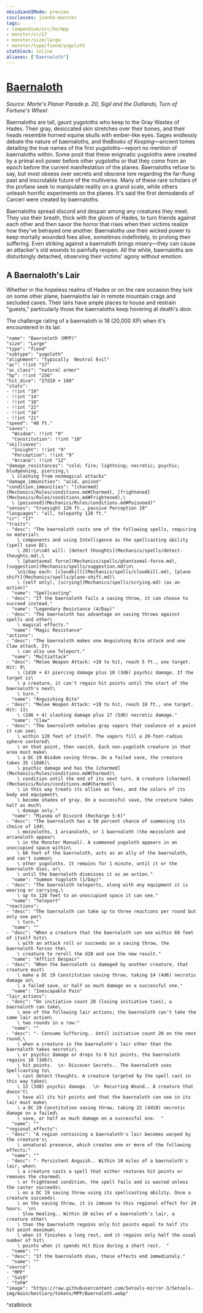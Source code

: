 ```yaml
---
obsidianUIMode: preview
cssclasses: json5e-monster
tags:
- compendium/src/5e/mpp
- monster/cr/17
- monster/size/large
- monster/type/fiend/yugoloth
statblock: inline
aliases: ["Baernaloth"]
---
```

# [Baernaloth](Mechanics\bestiary\fiend/baernaloth-mpp.md)
*Source: Morte's Planar Parade p. 20, Sigil and the Outlands, Turn of Fortune's Wheel*  

Baernaloths are tall, gaunt yugoloths who keep to the Gray Wastes of Hades. Their gray, desiccated skin stretches over their bones, and their heads resemble horned equine skulls with ember-like eyes. Sages endlessly debate the nature of baernaloths, and the*Books of Keeping*—ancient tomes detailing the true names of the first yugoloths—report no mention of baernaloths within. Some posit that these enigmatic yugoloths were created by a primal evil power before other yugoloths or that they come from an epoch before the current manifestation of the planes. Baernaloths refuse to say, but most obsess over secrets and obscene lore regarding the far-flung past and inscrutable future of the multiverse. Many of these rare scholars of the profane seek to manipulate reality on a grand scale, while others unleash horrific experiments on the planes. It's said the first demodands of Carceri were created by baernaloths.

Baernaloths spread discord and despair among any creatures they meet. They use their breath, thick with the gloom of Hades, to turn friends against each other and then savor the horror that rises when their victims realize how they've betrayed one another. Baernaloths use their wicked power to keep mortally wounded foes alive, sometimes indefinitely, to prolong their suffering. Even striking against a baernaloth brings misery—they can cause an attacker's old wounds to painfully reopen. All the while, baernaloths are disturbingly detached, observing their victims' agony without emotion.

## A Baernaloth's Lair

Whether in the hopeless realms of Hades or on the rare occasion they lurk on some other plane, baernaloths lair in remote mountain crags and secluded caves. Their lairs have ample places to house and restrain "guests," particularly those the baernaloths keep hovering at death's door.

The challenge rating of a baernaloth is 18 (20,000 XP) when it's encountered in its lair.

```statblock
"name": "Baernaloth (MPP)"
"size": "Large"
"type": "fiend"
"subtype": "yugoloth"
"alignment": "typically  Neutral Evil"
"ac": !!int "17"
"ac_class": "natural armor"
"hp": !!int "256"
"hit_dice": "27d10 + 108"
"stats":
- !!int "19"
- !!int "14"
- !!int "18"
- !!int "22"
- !!int "16"
- !!int "21"
"speed": "40 ft."
"saves":
  "Wisdom": !!int "9"
  "Constitution": !!int "10"
"skillsaves":
  "Insight": !!int "9"
  "Perception": !!int "9"
  "Arcana": !!int "12"
"damage_resistances": "cold; fire; lightning; necrotic; psychic; bludgeoning, piercing,\
  \ slashing from nonmagical attacks"
"damage_immunities": "acid, poison"
"condition_immunities": "[charmed](Mechanics/Rules/conditions.md#Charmed), [frightened](Mechanics/Rules/conditions.md#Frightened),\
  \ [poisoned](Mechanics/Rules/conditions.md#Poisoned)"
"senses": "truesight 120 ft., passive Perception 19"
"languages": "all, telepathy 120 ft."
"cr": "17"
"traits":
- "desc": "The baernaloth casts one of the following spells, requiring no material\
    \ components and using Intelligence as the spellcasting ability (spell save DC\
    \ 20):\n\nAt will: [detect thoughts](Mechanics/spells/detect-thoughts.md),\
    \ [phantasmal force](Mechanics/spells/phantasmal-force.md), [suggestion](Mechanics/spells/suggestion.md)\n\
    \n1/day each: [cloudkill](Mechanics/spells/cloudkill.md), [plane shift](Mechanics/spells/plane-shift.md)\
    \ (self only), [scrying](Mechanics/spells/scrying.md) (as an action)"
  "name": "Spellcasting"
- "desc": "If the baernaloth fails a saving throw, it can choose to succeed instead."
  "name": "Legendary Resistance (4/Day)"
- "desc": "The baernaloth has advantage on saving throws against spells and other\
    \ magical effects."
  "name": "Magic Resistance"
"actions":
- "desc": "The baernaloth makes one Anguishing Bite attack and one Claw attack. It\
    \ can also use Teleport."
  "name": "Multiattack"
- "desc": "Melee Weapon Attack: +10 to hit, reach 5 ft., one target. Hit: 9\
    \ (1d10 + 4) piercing damage plus 10 (3d6) psychic damage. If the target is\
    \ a creature, it can't regain hit points until the start of the baernaloth's next\
    \ turn."
  "name": "Anguishing Bite"
- "desc": "Melee Weapon Attack: +10 to hit, reach 10 ft., one target. Hit: 11\
    \ (2d6 + 4) slashing damage plus 17 (5d6) necrotic damage."
  "name": "Claw"
- "desc": "The baernaloth exhales gray vapors that coalesce at a point it can see\
    \ within 120 feet of itself. The vapors fill a 20-foot-radius sphere centered\
    \ on that point, then vanish. Each non-yugoloth creature in that area must make\
    \ a DC 19 Wisdom saving throw. On a failed save, the creature takes 35 (10d6)\
    \ psychic damage and has the [charmed](Mechanics/Rules/conditions.md#Charmed)\
    \ condition until the end of its next turn. A creature [charmed](Mechanics/Rules/conditions.md#Charmed)\
    \ in this way treats its allies as foes, and the colors of its body and equipment\
    \ become shades of gray. On a successful save, the creature takes half as much\
    \ damage only."
  "name": "Miasma of Discord (Recharge 5-6)"
- "desc": "The baernaloth has a 50 percent chance of summoning its choice of 1d4\
    \ mezzoloths, 1 arcanaloth, or 1 baernaloth (the mezzoloth and arcanaloth appear\
    \ in the Monster Manual). A summoned yugoloth appears in an unoccupied space within\
    \ 60 feet of the baernaloth, acts as an ally of the baernaloth, and can't summon\
    \ other yugoloths. It remains for 1 minute, until it or the baernaloth dies, or\
    \ until the baernaloth dismisses it as an action."
  "name": "Summon Yugoloth (1/Day)"
- "desc": "The baernaloth teleports, along with any equipment it is wearing or carrying,\
    \ up to 120 feet to an unoccupied space it can see."
  "name": "Teleport"
"reactions":
- "desc": "The baernaloth can take up to three reactions per round but only one per\
    \ turn."
  "name": ""
- "desc": "When a creature that the baernaloth can see within 60 feet of itself hits\
    \ with an attack roll or succeeds on a saving throw, the baernaloth forces the\
    \ creature to reroll the d20 and use the new result."
  "name": "Afflict Despair"
- "desc": "When the baernaloth is damaged by another creature, that creature must\
    \ make a DC 19 Constitution saving throw, taking 14 (4d6) necrotic damage on\
    \ a failed save, or half as much damage on a successful one."
  "name": "Inescapable Pain"
"lair_actions":
- "desc": "On initiative count 20 (losing initiative ties), a baernaloth can take\
    \ one of the following lair actions; the baernaloth can't take the same lair action\
    \ two rounds in a row:"
  "name": ""
- "desc": "- Consume Suffering.. Until initiative count 20 on the next round,\
    \ when a creature in the baernaloth's lair other than the baernaloth takes necrotic\
    \ or psychic damage or drops to 0 hit points, the baernaloth regains 10 (3d6)\
    \ hit points.  \n- Discover Secrets.. The baernaloth uses Spellcasting to\
    \ cast detect thoughts. A creature targeted by the spell cast in this way takes\
    \ 13 (3d8) psychic damage.  \n- Recurring Wound.. A creature that doesn't\
    \ have all its hit points and that the baernaloth can see in its lair must make\
    \ a DC 19 Constitution saving throw, taking 22 (4d10) necrotic damage on a failed\
    \ save, or half as much damage on a successful one.  "
  "name": ""
"regional_effects":
- "desc": "A region containing a baernaloth's lair becomes warped by the creature's\
    \ unnatural presence, which creates one or more of the following effects:"
  "name": ""
- "desc": "- Persistent Anguish.. Within 10 miles of a baernaloth's lair, when\
    \ a creature casts a spell that either restores hit points or removes the charmed\
    \ or frightened condition, the spell fails and is wasted unless the caster succeeds\
    \ on a DC 19 saving throw using its spellcasting ability. Once a creature succeeds\
    \ on the saving throw, it is immune to this regional effect for 24 hours.  \n\
    - Slow Healing.. Within 10 miles of a baernaloth's lair, a creature other\
    \ than the baernaloth regains only hit points equal to half its hit point maximum\
    \ when it finishes a long rest, and it regains only half the usual number of hit\
    \ points when it spends Hit Dice during a short rest.  "
  "name": ""
- "desc": "If the baernaloth dies, these effects end immediately."
  "name": ""
"source":
- "MPP"
- "SatO"
- "ToFW"
"image": "https://raw.githubusercontent.com/5etools-mirror-3/5etools-img/main/bestiary/tokens/MPP/Baernaloth.webp"
```
^statblock